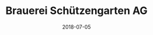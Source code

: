 ﻿---
title:          "Brauerei Schützengarten AG"
date:           "2018-07-05"
draft:          false
robotsExclude:  true
forceNowrap:    false
---
